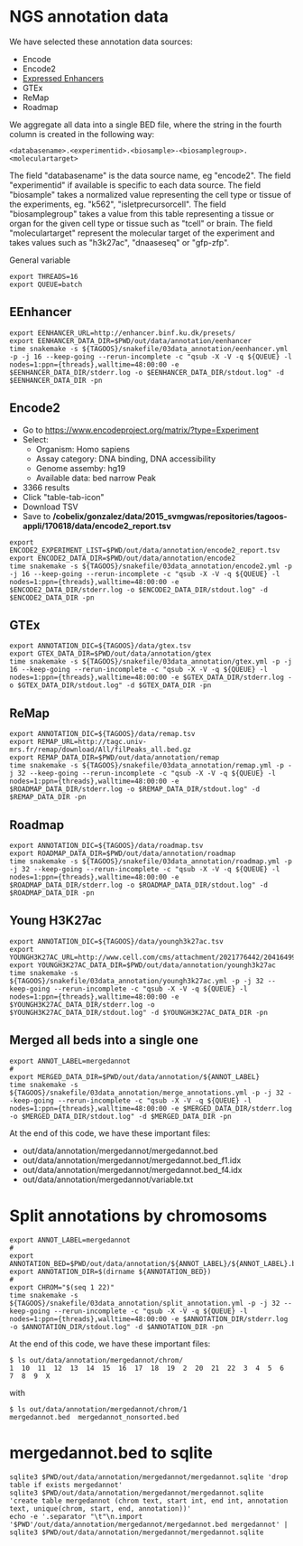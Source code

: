 # NGS annotation data

We have selected these annotation data sources:

- Encode
- Encode2
- [Expressed Enhancers](http://enhancer.binf.ku.dk/presets/)
- GTEx
- ReMap
- Roadmap

We aggregate all data into a single BED file, where the string in the fourth column is created in the following way:

~~~
<databasename>.<experimentid>.<biosample>-<biosamplegroup>.<moleculartarget>
~~~

The field "databasename" is the data source name, eg "encode2".
The field "experimentid" if available is specific to each data source.
The field "biosample" takes a normalized value representing the cell type or tissue of the experiments, eg. "k562", "isletprecursorcell".
The field "biosamplegroup" takes a value from this table representing a tissue or organ for the given cell type or tissue such as "tcell" or brain.
The field "moleculartarget" represent the molecular target of the experiment and takes values such as "h3k27ac", "dnaaseseq" or "gfp-zfp".

General variable

~~~
export THREADS=16
export QUEUE=batch
~~~

## EEnhancer

~~~
export EENHANCER_URL=http://enhancer.binf.ku.dk/presets/
export EENHANCER_DATA_DIR=$PWD/out/data/annotation/eenhancer
time snakemake -s ${TAGOOS}/snakefile/03data_annotation/eenhancer.yml -p -j 16 --keep-going --rerun-incomplete -c "qsub -X -V -q ${QUEUE} -l nodes=1:ppn={threads},walltime=48:00:00 -e $EENHANCER_DATA_DIR/stderr.log -o $EENHANCER_DATA_DIR/stdout.log" -d $EENHANCER_DATA_DIR -pn
~~~

## Encode2

- Go to https://www.encodeproject.org/matrix/?type=Experiment
- Select:
    * Organism: Homo sapiens
    * Assay category: DNA binding, DNA accessibility
    * Genome assemby: hg19
    * Available data: bed narrow Peak
- 3366 results
- Click "table-tab-icon"
- Download TSV
- Save to __/cobelix/gonzalez/data/2015_svmgwas/repositories/tagoos-appli/170618/data/encode2_report.tsv__

~~~
export ENCODE2_EXPERIMENT_LIST=$PWD/out/data/annotation/encode2_report.tsv
export ENCODE2_DATA_DIR=$PWD/out/data/annotation/encode2
time snakemake -s ${TAGOOS}/snakefile/03data_annotation/encode2.yml -p -j 16 --keep-going --rerun-incomplete -c "qsub -X -V -q ${QUEUE} -l nodes=1:ppn={threads},walltime=48:00:00 -e $ENCODE2_DATA_DIR/stderr.log -o $ENCODE2_DATA_DIR/stdout.log" -d $ENCODE2_DATA_DIR -pn
~~~

## GTEx

~~~
export ANNOTATION_DIC=${TAGOOS}/data/gtex.tsv
export GTEX_DATA_DIR=$PWD/out/data/annotation/gtex
time snakemake -s ${TAGOOS}/snakefile/03data_annotation/gtex.yml -p -j 16 --keep-going --rerun-incomplete -c "qsub -X -V -q ${QUEUE} -l nodes=1:ppn={threads},walltime=48:00:00 -e $GTEX_DATA_DIR/stderr.log -o $GTEX_DATA_DIR/stdout.log" -d $GTEX_DATA_DIR -pn
~~~

## ReMap

~~~
export ANNOTATION_DIC=${TAGOOS}/data/remap.tsv
export REMAP_URL=http://tagc.univ-mrs.fr/remap/download/All/filPeaks_all.bed.gz
export REMAP_DATA_DIR=$PWD/out/data/annotation/remap
time snakemake -s ${TAGOOS}/snakefile/03data_annotation/remap.yml -p -j 32 --keep-going --rerun-incomplete -c "qsub -X -V -q ${QUEUE} -l nodes=1:ppn={threads},walltime=48:00:00 -e $ROADMAP_DATA_DIR/stderr.log -o $REMAP_DATA_DIR/stdout.log" -d $REMAP_DATA_DIR -pn
~~~

## Roadmap

~~~
export ANNOTATION_DIC=${TAGOOS}/data/roadmap.tsv
export ROADMAP_DATA_DIR=$PWD/out/data/annotation/roadmap
time snakemake -s ${TAGOOS}/snakefile/03data_annotation/roadmap.yml -p -j 32 --keep-going --rerun-incomplete -c "qsub -X -V -q ${QUEUE} -l nodes=1:ppn={threads},walltime=48:00:00 -e $ROADMAP_DATA_DIR/stderr.log -o $ROADMAP_DATA_DIR/stdout.log" -d $ROADMAP_DATA_DIR -pn
~~~

## Young H3K27ac

~~~
export ANNOTATION_DIC=${TAGOOS}/data/youngh3k27ac.tsv
export YOUNGH3K27AC_URL=http://www.cell.com/cms/attachment/2021776442/2041649929/mmc8.zip
export YOUNGH3K27AC_DATA_DIR=$PWD/out/data/annotation/youngh3k27ac
time snakemake -s ${TAGOOS}/snakefile/03data_annotation/youngh3k27ac.yml -p -j 32 --keep-going --rerun-incomplete -c "qsub -X -V -q ${QUEUE} -l nodes=1:ppn={threads},walltime=48:00:00 -e $YOUNGH3K27AC_DATA_DIR/stderr.log -o $YOUNGH3K27AC_DATA_DIR/stdout.log" -d $YOUNGH3K27AC_DATA_DIR -pn
~~~

## Merged all beds into a single one

~~~
export ANNOT_LABEL=mergedannot
#
export MERGED_DATA_DIR=$PWD/out/data/annotation/${ANNOT_LABEL}
time snakemake -s ${TAGOOS}/snakefile/03data_annotation/merge_annotations.yml -p -j 32 --keep-going --rerun-incomplete -c "qsub -X -V -q ${QUEUE} -l nodes=1:ppn={threads},walltime=48:00:00 -e $MERGED_DATA_DIR/stderr.log -o $MERGED_DATA_DIR/stdout.log" -d $MERGED_DATA_DIR -pn
~~~

At the end of this code, we have these important files:

- out/data/annotation/mergedannot/mergedannot.bed
- out/data/annotation/mergedannot/mergedannot.bed_f1.idx
- out/data/annotation/mergedannot/mergedannot.bed_f4.idx
- out/data/annotation/mergedannot/variable.txt

# Split annotations by chromosoms

~~~
export ANNOT_LABEL=mergedannot
#
export ANNOTATION_BED=$PWD/out/data/annotation/${ANNOT_LABEL}/${ANNOT_LABEL}.bed
export ANNOTATION_DIR=$(dirname ${ANNOTATION_BED})
#
export CHROM="$(seq 1 22)"
time snakemake -s ${TAGOOS}/snakefile/03data_annotation/split_annotation.yml -p -j 32 --keep-going --rerun-incomplete -c "qsub -X -V -q ${QUEUE} -l nodes=1:ppn={threads},walltime=48:00:00 -e $ANNOTATION_DIR/stderr.log -o $ANNOTATION_DIR/stdout.log" -d $ANNOTATION_DIR -pn
~~~

At the end of this code, we have these important files:

~~~
$ ls out/data/annotation/mergedannot/chrom/
1  10  11  12  13  14  15  16  17  18  19  2  20  21  22  3  4  5  6  7  8  9  X
~~~

with

~~~
$ ls out/data/annotation/mergedannot/chrom/1
mergedannot.bed  mergedannot_nonsorted.bed
~~~

# mergedannot.bed to sqlite

~~~
sqlite3 $PWD/out/data/annotation/mergedannot/mergedannot.sqlite 'drop table if exists mergedannot'
sqlite3 $PWD/out/data/annotation/mergedannot/mergedannot.sqlite 'create table mergedannot (chrom text, start int, end int, annotation text, unique(chrom, start, end, annotation))'
echo -e '.separator "\t"\n.import '$PWD'/out/data/annotation/mergedannot/mergedannot.bed mergedannot' | sqlite3 $PWD/out/data/annotation/mergedannot/mergedannot.sqlite
~~~


